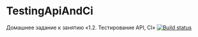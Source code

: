 # TestingApiAndCi
Домашнее задание к занятию «1.2. Тестирование API, CI»
[![Build status](https://ci.appveyor.com/api/projects/status/o03j1i7ofqrh1c5c?svg=true)](https://ci.appveyor.com/project/FecklaSveckla/testingapiandci)
